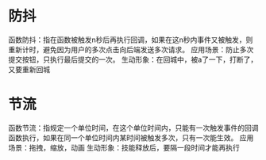 # 防抖
函数防抖：指在函数被触发n秒后再执行回调，如果在这n秒内事件又被触发，则重新计时，避免因为用户的多次点击向后端发送多次请求。
应用场景：防止多次提交按钮，只执行最后提交的一次。
生动形象：在回城中，被a了一下，打断了，又要重新回城

# 节流
函数节流：指规定一个单位时间，在这个单位时间内，只能有一次触发事件的回调函数执行，如果在同一个单位时间内某时间被触发多次，只有一次能生效。
应用场景：拖拽，缩放，动画
生动形象：技能释放后，要隔一段时间才能再执行
